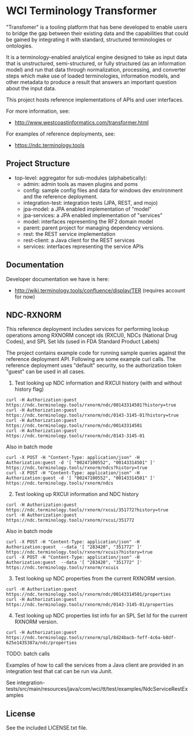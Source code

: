 WCI Terminology Transformer
===========================

"Transfomer" is a tooling platform that has bene developed to enable users to bridge the gap between their existing data and the capabilities that could be gained by integrating it with standard, structured terminologies or ontologies.  

It is a terminology-enabled analytical engine designed to take as input data that is unstructured, semi-structured, or fully structured (as an information model) and run that data through normalization, processing, and converter steps which make use of loaded terminologies, information models, and other metadata to produce a result that answers an important question about the input data.

This project hosts reference implementations of APIs and user interfaces.

For more information, see:
* http://www.westcoastinformatics.com/transformer.html

For examples of reference deployments, see:
* https://ndc.terminology.tools

Project Structure
-----------------

* top-level: aggregator for sub-modules (alphabetically):
  * admin: admin tools as maven plugins and poms
  * config: sample config files and data for windows dev environment and the reference deployment.
  * integration-test: integration tests (JPA, REST, and mojo)
  * jpa-model: a JPA enabled implementation of "model"
  * jpa-services: a JPA enabled implementation of "services"
  * model: interfaces representing the RF2 domain model
  * parent: parent project for managing dependency versions.
  * rest: the REST service implementation
  * rest-client: a Java client for the REST services
  * services: interfaces representing the service APIs

Documentation
-------------
Developer documentation we have is here: 
* http://wiki.terminology.tools/confluence/display/TER (requires account for now)

NDC-RXNORM
----------
This reference deployment includes services for performing lookup operations
among RXNORM concept ids (RXCUI), NDCs (National Drug Codes), and SPL Set Ids
(used in FDA Standard Product Labels)

The project contains example code for running sample queries against
the reference deployment API.  Following are some example curl calls.
The reference deployment uses "default" security, so the authorization
token "guest" can be used in all cases.

1. Test looking up NDC information and RXCUI history (with and without history flag)

```
curl -H Authorization:guest https://ndc.terminology.tools/rxnorm/ndc/00143314501?history=true
curl -H Authorization:guest https://ndc.terminology.tools/rxnorm/ndc/0143-3145-01?history=true
curl -H Authorization:guest https://ndc.terminology.tools/rxnorm/ndc/00143314501
curl -H Authorization:guest https://ndc.terminology.tools/rxnorm/ndc/0143-3145-01
```

  Also in batch mode

```
curl -X POST -H "Content-Type: application/json" -H Authorization:guest -d '[ "00247100552", "00143314501" ]' https://ndc.terminology.tools/rxnorm/ndcs?history=true
curl -X POST -H "Content-Type: application/json" -H Authorization:guest -d '[ "00247100552", "00143314501" ]' https://ndc.terminology.tools/rxnorm/ndcs
```


2. Test looking up RXCUI information and NDC history

```
curl -H Authorization:guest https://ndc.terminology.tools/rxnorm/rxcui/351772?history=true
curl -H Authorization:guest https://ndc.terminology.tools/rxnorm/rxcui/351772
```

  Also in batch mode

```
curl -X POST -H "Content-Type: application/json" -H Authorization:guest  --data '[ "283420", "351772" ]' https://ndc.terminology.tools/rxnorm/rxcuis?history=true
curl -X POST -H "Content-Type: application/json" -H Authorization:guest  --data '[ "283420", "351772" ]' https://ndc.terminology.tools/rxnorm/rxcuis
```
  

3. Test looking up NDC properties from the current RXNORM version.

```
curl -H Authorization:guest https://ndc.terminology.tools/rxnorm/ndc/00143314501/properties
curl -H Authorization:guest https://ndc.terminology.tools/rxnorm/ndc/0143-3145-01/properties
```

4. Test looking up NDC properties list info for an SPL Set Id for the current RXNORM version.

```
curl -H Authorization:guest https://ndc.terminology.tools/rxnorm/spl/8d24bacb-feff-4c6a-b8df-625e1435387a/ndc/properties
```

TODO: batch calls

Examples of how to call the services from a Java client are provided in an 
integration test that cat can be run via Junit.

See integration-tests/src/main/resources/java/com/wci/tt/test/examples/NdcServiceRestExamples


License
-------
See the included LICENSE.txt file.




  